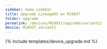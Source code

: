 ```yaml
---
sidebar: home_sidebar
title: Upgrade LineageOS on Mi8937
folder: upgrade
permalink: /devices/Mi8937/upgrade/variant1/
device: Mi8937_variant1
---
```

{% include templates/device_upgrade.md %}

